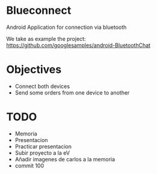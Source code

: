 # Blueconnect
Android Application for connection via bluetooth

We take as example the project: https://github.com/googlesamples/android-BluetoothChat

# Objectives

 - Connect both devices
 - Send some orders from one device to another

# TODO
 
 - Memoria
 - Presentacion
 - Practicar presentacion
 - Subir proyecto a la eV
 - Añadir imagenes de carlos a la memoria
 - commit 100



